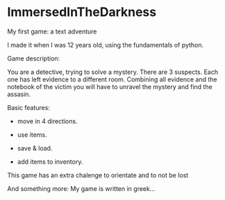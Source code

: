 # ImmersedInTheDarkness
My first game: a text adventure

I made it when I was 12 years old, using the fundamentals of python.

Game description:

You are a detective, trying to solve a mystery.
There are 3 suspects.
Each one has left evidence to a different room.
Combining all evidence and the notebook of the victim you will have to unravel the mystery and find the assasin.


Basic features:

- move in 4 directions.

- use items.

- save & load.

- add items to inventory.

This game has an extra chalenge to orientate and to not be lost


And something more:
My game is written in greek...
